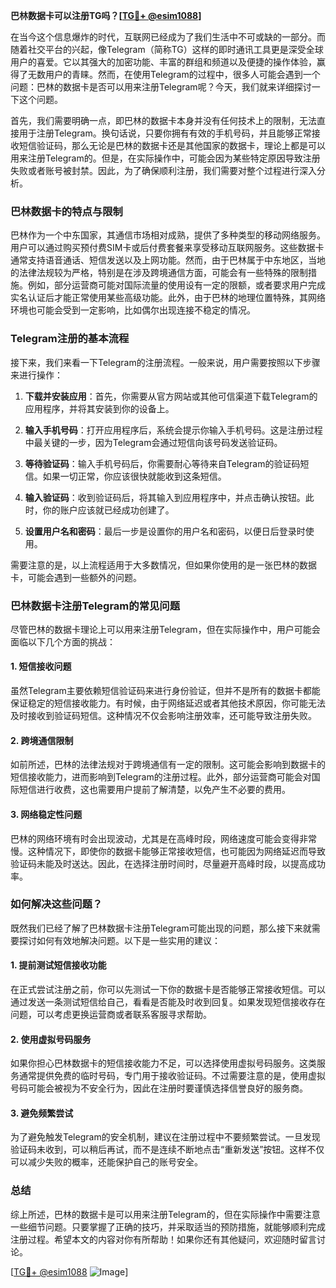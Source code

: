 **巴林数据卡可以注册TG吗？[[TG💪+ @esim1088](https://t.me/s/esim1088)]**

在当今这个信息爆炸的时代，互联网已经成为了我们生活中不可或缺的一部分。而随着社交平台的兴起，像Telegram（简称TG）这样的即时通讯工具更是深受全球用户的喜爱。它以其强大的加密功能、丰富的群组和频道以及便捷的操作体验，赢得了无数用户的青睐。然而，在使用Telegram的过程中，很多人可能会遇到一个问题：巴林的数据卡是否可以用来注册Telegram呢？今天，我们就来详细探讨一下这个问题。

首先，我们需要明确一点，即巴林的数据卡本身并没有任何技术上的限制，无法直接用于注册Telegram。换句话说，只要你拥有有效的手机号码，并且能够正常接收短信验证码，那么无论是巴林的数据卡还是其他国家的数据卡，理论上都是可以用来注册Telegram的。但是，在实际操作中，可能会因为某些特定原因导致注册失败或者账号被封禁。因此，为了确保顺利注册，我们需要对整个过程进行深入分析。

### 巴林数据卡的特点与限制

巴林作为一个中东国家，其通信市场相对成熟，提供了多种类型的移动网络服务。用户可以通过购买预付费SIM卡或后付费套餐来享受移动互联网服务。这些数据卡通常支持语音通话、短信发送以及上网功能。然而，由于巴林属于中东地区，当地的法律法规较为严格，特别是在涉及跨境通信方面，可能会有一些特殊的限制措施。例如，部分运营商可能对国际流量的使用设有一定的限额，或者要求用户完成实名认证后才能正常使用某些高级功能。此外，由于巴林的地理位置特殊，其网络环境也可能会受到一定影响，比如偶尔出现连接不稳定的情况。

### Telegram注册的基本流程

接下来，我们来看一下Telegram的注册流程。一般来说，用户需要按照以下步骤来进行操作：

1. **下载并安装应用**：首先，你需要从官方网站或其他可信渠道下载Telegram的应用程序，并将其安装到你的设备上。
   
2. **输入手机号码**：打开应用程序后，系统会提示你输入手机号码。这是注册过程中最关键的一步，因为Telegram会通过短信向该号码发送验证码。

3. **等待验证码**：输入手机号码后，你需要耐心等待来自Telegram的验证码短信。如果一切正常，你应该很快就能收到这条短信。

4. **输入验证码**：收到验证码后，将其输入到应用程序中，并点击确认按钮。此时，你的账户应该就已经成功创建了。

5. **设置用户名和密码**：最后一步是设置你的用户名和密码，以便日后登录时使用。

需要注意的是，以上流程适用于大多数情况，但如果你使用的是一张巴林的数据卡，可能会遇到一些额外的问题。

### 巴林数据卡注册Telegram的常见问题

尽管巴林的数据卡理论上可以用来注册Telegram，但在实际操作中，用户可能会面临以下几个方面的挑战：

#### 1. 短信接收问题

虽然Telegram主要依赖短信验证码来进行身份验证，但并不是所有的数据卡都能保证稳定的短信接收能力。有时候，由于网络延迟或者其他技术原因，你可能无法及时接收到验证码短信。这种情况不仅会影响注册效率，还可能导致注册失败。

#### 2. 跨境通信限制

如前所述，巴林的法律法规对于跨境通信有一定的限制。这可能会影响到数据卡的短信接收能力，进而影响到Telegram的注册过程。此外，部分运营商可能会对国际短信进行收费，这也需要用户提前了解清楚，以免产生不必要的费用。

#### 3. 网络稳定性问题

巴林的网络环境有时会出现波动，尤其是在高峰时段，网络速度可能会变得非常慢。这种情况下，即使你的数据卡能够正常接收短信，也可能因为网络延迟而导致验证码未能及时送达。因此，在选择注册时间时，尽量避开高峰时段，以提高成功率。

### 如何解决这些问题？

既然我们已经了解了巴林数据卡注册Telegram可能出现的问题，那么接下来就需要探讨如何有效地解决问题。以下是一些实用的建议：

#### 1. 提前测试短信接收功能

在正式尝试注册之前，你可以先测试一下你的数据卡是否能够正常接收短信。可以通过发送一条测试短信给自己，看看是否能及时收到回复。如果发现短信接收存在问题，可以考虑更换运营商或者联系客服寻求帮助。

#### 2. 使用虚拟号码服务

如果你担心巴林数据卡的短信接收能力不足，可以选择使用虚拟号码服务。这类服务通常提供免费的临时号码，专门用于接收验证码。不过需要注意的是，使用虚拟号码可能会被视为不安全行为，因此在注册时要谨慎选择信誉良好的服务商。

#### 3. 避免频繁尝试

为了避免触发Telegram的安全机制，建议在注册过程中不要频繁尝试。一旦发现验证码未收到，可以稍后再试，而不是连续不断地点击“重新发送”按钮。这样不仅可以减少失败的概率，还能保护自己的账号安全。

### 总结

综上所述，巴林的数据卡是可以用来注册Telegram的，但在实际操作中需要注意一些细节问题。只要掌握了正确的技巧，并采取适当的预防措施，就能够顺利完成注册过程。希望本文的内容对你有所帮助！如果你还有其他疑问，欢迎随时留言讨论。

[[TG💪+ @esim1088](https://t.me/s/esim1088) ![Image](https://i.postimg.cc/4NQfJmqS/Snipaste-2025-05-13-00-14-12.png)]